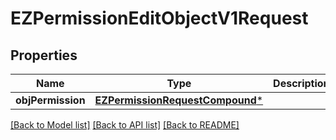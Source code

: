 # EZPermissionEditObjectV1Request

## Properties
Name | Type | Description | Notes
------------ | ------------- | ------------- | -------------
**objPermission** | [**EZPermissionRequestCompound***](EZPermissionRequestCompound.md) |  | 

[[Back to Model list]](../README.md#documentation-for-models) [[Back to API list]](../README.md#documentation-for-api-endpoints) [[Back to README]](../README.md)


